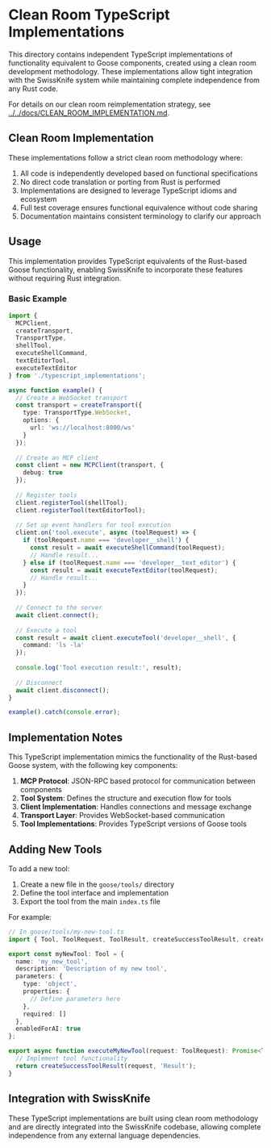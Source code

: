 # Clean Room TypeScript Implementations

This directory contains independent TypeScript implementations of functionality equivalent to Goose components, created using a clean room development methodology. These implementations allow tight integration with the SwissKnife system while maintaining complete independence from any Rust code.

For details on our clean room reimplementation strategy, see [../../docs/CLEAN_ROOM_IMPLEMENTATION.md](../../docs/CLEAN_ROOM_IMPLEMENTATION.md).

## Clean Room Implementation

These implementations follow a strict clean room methodology where:

1. All code is independently developed based on functional specifications
2. No direct code translation or porting from Rust is performed
3. Implementations are designed to leverage TypeScript idioms and ecosystem
4. Full test coverage ensures functional equivalence without code sharing
5. Documentation maintains consistent terminology to clarify our approach

## Usage

This implementation provides TypeScript equivalents of the Rust-based Goose functionality, enabling SwissKnife to incorporate these features without requiring Rust integration.

### Basic Example

```typescript
import { 
  MCPClient, 
  createTransport, 
  TransportType,
  shellTool,
  executeShellCommand,
  textEditorTool,
  executeTextEditor
} from './typescript_implementations';

async function example() {
  // Create a WebSocket transport
  const transport = createTransport({
    type: TransportType.WebSocket,
    options: {
      url: 'ws://localhost:8000/ws'
    }
  });
  
  // Create an MCP client
  const client = new MCPClient(transport, {
    debug: true
  });
  
  // Register tools
  client.registerTool(shellTool);
  client.registerTool(textEditorTool);
  
  // Set up event handlers for tool execution
  client.on('tool.execute', async (toolRequest) => {
    if (toolRequest.name === 'developer__shell') {
      const result = await executeShellCommand(toolRequest);
      // Handle result...
    } else if (toolRequest.name === 'developer__text_editor') {
      const result = await executeTextEditor(toolRequest);
      // Handle result...
    }
  });
  
  // Connect to the server
  await client.connect();
  
  // Execute a tool
  const result = await client.executeTool('developer__shell', {
    command: 'ls -la'
  });
  
  console.log('Tool execution result:', result);
  
  // Disconnect
  await client.disconnect();
}

example().catch(console.error);
```

## Implementation Notes

This TypeScript implementation mimics the functionality of the Rust-based Goose system, with the following key components:

1. **MCP Protocol**: JSON-RPC based protocol for communication between components
2. **Tool System**: Defines the structure and execution flow for tools
3. **Client Implementation**: Handles connections and message exchange
4. **Transport Layer**: Provides WebSocket-based communication
5. **Tool Implementations**: Provides TypeScript versions of Goose tools

## Adding New Tools

To add a new tool:

1. Create a new file in the `goose/tools/` directory
2. Define the tool interface and implementation
3. Export the tool from the main `index.ts` file

For example:

```typescript
// In goose/tools/my-new-tool.ts
import { Tool, ToolRequest, ToolResult, createSuccessToolResult, createErrorToolResult } from '../mcp-core/tool';

export const myNewTool: Tool = {
  name: 'my_new_tool',
  description: 'Description of my new tool',
  parameters: {
    type: 'object',
    properties: {
      // Define parameters here
    },
    required: []
  },
  enabledForAI: true
};

export async function executeMyNewTool(request: ToolRequest): Promise<ToolResult> {
  // Implement tool functionality
  return createSuccessToolResult(request, 'Result');
}
```

## Integration with SwissKnife

These TypeScript implementations are built using clean room methodology and are directly integrated into the SwissKnife codebase, allowing complete independence from any external language dependencies.
